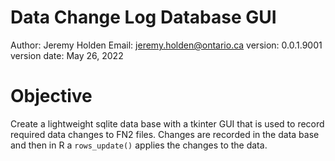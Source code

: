 # Data Change Log Database GUI
Author: Jeremy Holden
Email: jeremy.holden@ontario.ca
version: 0.0.1.9001
version date: May 26, 2022

# Objective
Create a lightweight sqlite data base with a tkinter GUI that is used to record required data changes to FN2 files. Changes are recorded in the data base and then in R a `rows_update()` applies the changes to the data. 